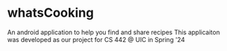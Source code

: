 # whatsCooking
An android application to help you find and share recipes
This applicaiton was developed as our project for CS 442 @ UIC in Spring '24
